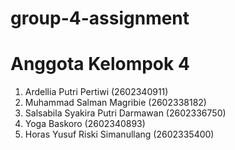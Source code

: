 # group-4-assignment

# Anggota Kelompok 4
1. Ardellia Putri Pertiwi (2602340911)
2. Muhammad Salman Magribie (2602338182)
3. Salsabila Syakira Putri Darmawan  (2602336750)
4. Yoga Baskoro (2602340893)
5. Horas Yusuf Riski Simanullang (2602335400)
